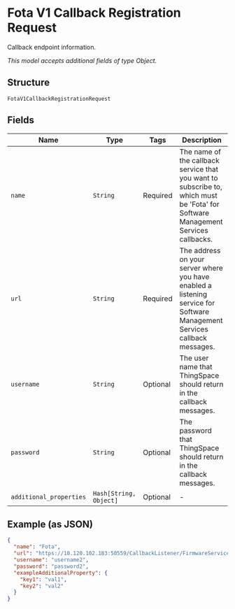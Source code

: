 
# Fota V1 Callback Registration Request

Callback endpoint information.

*This model accepts additional fields of type Object.*

## Structure

`FotaV1CallbackRegistrationRequest`

## Fields

| Name | Type | Tags | Description |
|  --- | --- | --- | --- |
| `name` | `String` | Required | The name of the callback service that you want to subscribe to, which must be 'Fota' for Software Management Services callbacks. |
| `url` | `String` | Required | The address on your server where you have enabled a listening service for Software Management Services callback messages. |
| `username` | `String` | Optional | The user name that ThingSpace should return in the callback messages. |
| `password` | `String` | Optional | The password that ThingSpace should return in the callback messages. |
| `additional_properties` | `Hash[String, Object]` | Optional | - |

## Example (as JSON)

```json
{
  "name": "Fota",
  "url": "https://10.120.102.183:50559/CallbackListener/FirmwareServiceMessages.asmx",
  "username": "username2",
  "password": "password2",
  "exampleAdditionalProperty": {
    "key1": "val1",
    "key2": "val2"
  }
}
```

